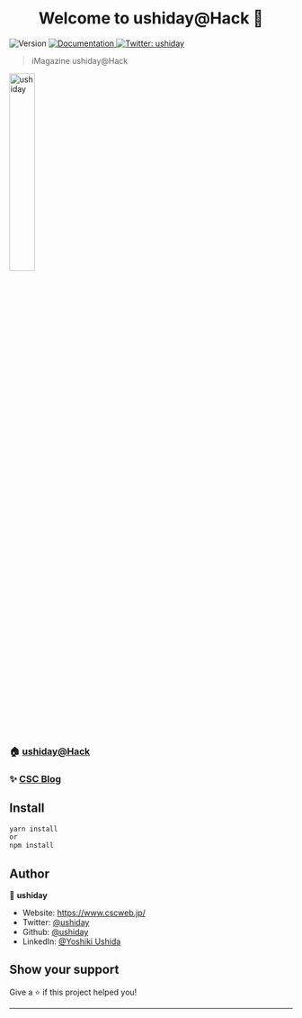 <h1 align="center">Welcome to ushiday@Hack 👋</h1>
<p>
  <img alt="Version" src="https://img.shields.io/badge/version-1.0.0-blue.svg?cacheSeconds=2592000" />
  <a href="https://www.imagazine.co.jp/ushidayhack/" target="_blank">
    <img alt="Documentation" src="https://img.shields.io/badge/documentation-yes-brightgreen.svg" />
  </a>
  <a href="https://twitter.com/ushiday" target="_blank">
    <img alt="Twitter: ushiday" src="https://img.shields.io/twitter/follow/ushiday.svg?style=social" />
  </a>
</p>

> iMagazine ushiday@Hack

<a href="https://www.imagazine.co.jp/ushidayhack/" target="_blank">
   <img alt="ushiday" src="https://user-images.githubusercontent.com/87407/211135098-86053b43-34bf-4372-962f-8f01418d87ab.png" width="30%" height="30%"/>
</a>

### 🏠 [ushiday@Hack](https://www.imagazine.co.jp/ushidayhack/)

### ✨ [CSC Blog](https://www.cscweb.jp/blog-list/)


## Install

```sh
yarn install
or 
npm install
```

## Author

👤 **ushiday**

* Website: https://www.cscweb.jp/
* Twitter: [@ushiday](https://twitter.com/ushiday)
* Github: [@ushiday](https://github.com/ushiday)
* LinkedIn: [@Yoshiki Ushida](https://linkedin.com/in/yoshiki-ushida-2b84161aa/)

## Show your support

Give a ⭐️ if this project helped you!

***
